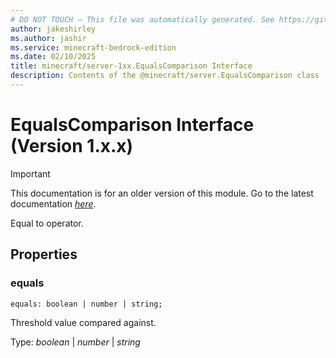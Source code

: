 ```yaml
---
# DO NOT TOUCH — This file was automatically generated. See https://github.com/mojang/minecraftapidocsgenerator to modify descriptions, examples, etc.
author: jakeshirley
ms.author: jashir
ms.service: minecraft-bedrock-edition
ms.date: 02/10/2025
title: minecraft/server-1xx.EqualsComparison Interface
description: Contents of the @minecraft/server.EqualsComparison class (Version 1.x.x).
---
```

# EqualsComparison Interface (Version 1.x.x)

> [!IMPORTANT]
> This documentation is for an older version of this module. Go to the latest documentation [*here*](../../../scriptapi/minecraft/server/EqualsComparison.md).

Equal to operator.

## Properties

### **equals**
`equals: boolean | number | string;`

Threshold value compared against.

Type: *boolean* | *number* | *string*
